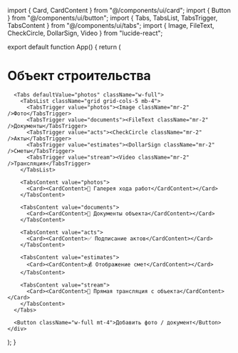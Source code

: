 import { Card, CardContent } from "@/components/ui/card";
import { Button } from "@/components/ui/button";
import { Tabs, TabsList, TabsTrigger, TabsContent } from "@/components/ui/tabs";
import { Image, FileText, CheckCircle, DollarSign, Video } from "lucide-react";

export default function App() {
  return (
    <div className="p-4 max-w-md mx-auto">
      <h1 className="text-xl font-bold text-center mb-4">Объект строительства</h1>
      
      <Tabs defaultValue="photos" className="w-full">
        <TabsList className="grid grid-cols-5 mb-4">
          <TabsTrigger value="photos"><Image className="mr-2" />Фото</TabsTrigger>
          <TabsTrigger value="documents"><FileText className="mr-2" />Документы</TabsTrigger>
          <TabsTrigger value="acts"><CheckCircle className="mr-2" />Акты</TabsTrigger>
          <TabsTrigger value="estimates"><DollarSign className="mr-2" />Сметы</TabsTrigger>
          <TabsTrigger value="stream"><Video className="mr-2" />Трансляция</TabsTrigger>
        </TabsList>
        
        <TabsContent value="photos">
          <Card><CardContent>📸 Галерея хода работ</CardContent></Card>
        </TabsContent>
        
        <TabsContent value="documents">
          <Card><CardContent>📂 Документы объекта</CardContent></Card>
        </TabsContent>
        
        <TabsContent value="acts">
          <Card><CardContent>✅ Подписание актов</CardContent></Card>
        </TabsContent>

        <TabsContent value="estimates">
          <Card><CardContent>💰 Отображение смет</CardContent></Card>
        </TabsContent>

        <TabsContent value="stream">
          <Card><CardContent>🎥 Прямая трансляция с объекта</CardContent></Card>
        </TabsContent>
      </Tabs>
      
      <Button className="w-full mt-4">Добавить фото / документ</Button>
    </div>
  );
}
